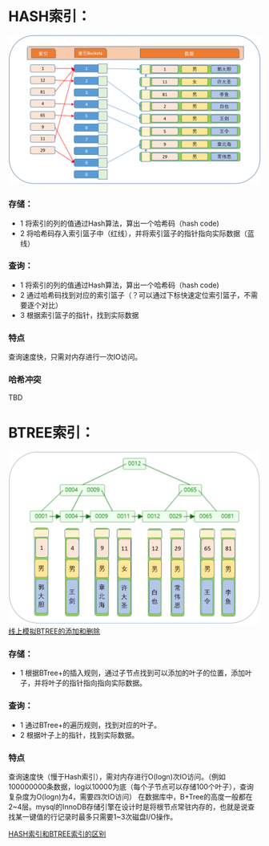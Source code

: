 # HASH索引：
![HASH索引模拟][img_hash_index_url]

### 存储：  
- 1 将索引的列的值通过Hash算法，算出一个哈希码（hash code)  
- 2 将哈希码存入索引篮子中（红线），并将索引篮子的指针指向实际数据（蓝线）

### 查询：  
- 1 将索引的列的值通过Hash算法，算出一个哈希码（hash code)  
- 2 通过哈希码找到对应的索引篮子（？可以通过下标快速定位索引篮子，不需要逐个对比）  
- 3 根据索引篮子的指针，找到实际数据

### 特点
查询速度快，只需对内存进行一次IO访问。

### 哈希冲突
TBD

[img_hash_index_url]:https://github.com/VVFIIT/mysql-tutorial/blob/master/Z/image/Lession2/HashIndex.png




# BTREE索引：
![BTREE索引模拟][img_btree_index_url]  
[线上模拟BTREE的添加和删除](https://www.cs.usfca.edu/~galles/visualization/BPlusTree.html)

### 存储：  
- 1 根据BTree+的插入规则，通过子节点找到可以添加的叶子的位置，添加叶子，并将叶子的指针指向指向实际数据。

### 查询：  
- 1 通过BTree+的遍历规则，找到对应的叶子。
- 2 根据叶子上的指针，找到实际数据。

### 特点
查询速度快（慢于Hash索引），需对内存进行O(logn)次IO访问。（例如100000000条数据，log以10000为底（每个子节点可以存储100个叶子），查询复杂度为O(logn)为4，需要四次IO访问）
在数据库中，B+Tree的高度一般都在2~4层。mysql的InnoDB存储引擎在设计时是将根节点常驻内存的，也就是说查找某一键值的行记录时最多只需要1~3次磁盘I/O操作。

[img_btree_index_url]:https://github.com/VVFIIT/mysql-tutorial/blob/master/Z/image/Lession2/BTreeIndex.png



[HASH索引和BTREE索引的区别](https://dev.mysql.com/doc/refman/8.0/en/index-btree-hash.html)

